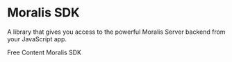 # Moralis SDK

A library that gives you access to the powerful Moralis Server backend from your JavaScript app.

<ResourceGroupTitle>Free Content</ResourceGroupTitle>
<BadgeLink colorScheme='yellow' badgeText='Read' href='https://github.com/MoralisWeb3/Moralis-JS-SDK/blob/main/README.md'>Moralis SDK</BadgeLink>
